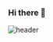 ### Hi there 👋
![header](https://capsule-render.vercel.app/api?type=waving&color=auto&height=200&section=header&text=FigureKim!%20&render&animation=fadeIn&fontSize=70)


<!--
**figurekim317/figurekim317** is a ✨ _special_ ✨ repository because its `README.md` (this file) appears on your GitHub profile.

Here are some ideas to get you started:

- 🔭 I’m currently working on ...
- 🌱 I’m currently learning ...
- 👯 I’m looking to collaborate on ...
- 🤔 I’m looking for help with ...
- 💬 Ask me about ...
- 📫 How to reach me: ...
- 😄 Pronouns: ...
- ⚡ Fun fact: ...
-->

